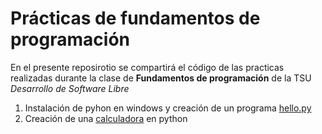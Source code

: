 # Prácticas de fundamentos de programación

En el presente reposirotio se compartirá el código de las practicas realizadas durante la clase de **Fundamentos de programación** de la TSU *Desarrollo de Software Libre*
  1) Instalación de pyhon en windows y creación de un programa [hello.py](https://github.com/pablobravo73/fundamentosProgramacion/blob/main/hello.py)
  2) Creación de una [calculadora](https://github.com/pablobravo73/fundamentosProgramacion/blob/main/calculadora.py) en python
